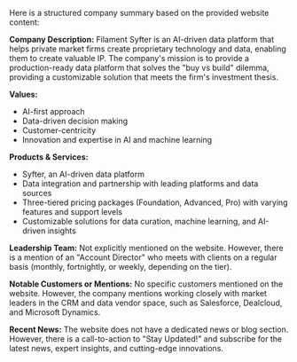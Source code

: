Here is a structured company summary based on the provided website content:

**Company Description:**
Filament Syfter is an AI-driven data platform that helps private market firms create proprietary technology and data, enabling them to create valuable IP. The company's mission is to provide a production-ready data platform that solves the "buy vs build" dilemma, providing a customizable solution that meets the firm's investment thesis.

**Values:**

* AI-first approach
* Data-driven decision making
* Customer-centricity
* Innovation and expertise in AI and machine learning

**Products & Services:**

* Syfter, an AI-driven data platform
* Data integration and partnership with leading platforms and data sources
* Three-tiered pricing packages (Foundation, Advanced, Pro) with varying features and support levels
* Customizable solutions for data curation, machine learning, and AI-driven insights

**Leadership Team:**
Not explicitly mentioned on the website. However, there is a mention of an "Account Director" who meets with clients on a regular basis (monthly, fortnightly, or weekly, depending on the tier).

**Notable Customers or Mentions:**
No specific customers mentioned on the website. However, the company mentions working closely with market leaders in the CRM and data vendor space, such as Salesforce, Dealcloud, and Microsoft Dynamics.

**Recent News:**
The website does not have a dedicated news or blog section. However, there is a call-to-action to "Stay Updated!" and subscribe for the latest news, expert insights, and cutting-edge innovations.